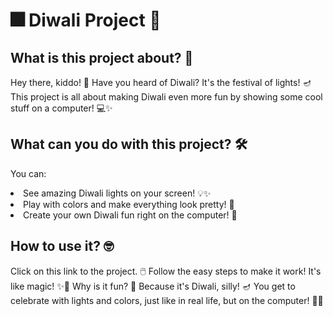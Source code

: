 <h1> 🎆 Diwali Project 🎇 </h1>

<h2> What is this project about? 🤔 </h2>
Hey there, kiddo! 🎉 Have you heard of Diwali? It's the festival of lights! 🪔 This project is all about making Diwali even more fun by showing some cool stuff on a computer! 💻✨


<h2>What can you do with this project? 🛠️</h2>
You can:

<ul></ul>
<li>See amazing Diwali lights on your screen! 💡✨</li>
<li>Play with colors and make everything look pretty! 🌈</li>
<li>Create your own Diwali fun right on the computer! 🎨</li>
</ul>
<h2>How to use it? 🤓</h2>
Click on this link to the project. 🖱️
Follow the easy steps to make it work! It's like magic! ✨🎩
Why is it fun? 🎉
Because it's Diwali, silly! 🪔 You get to celebrate with lights and colors, just like in real life, but on the computer! 🌟🎆

